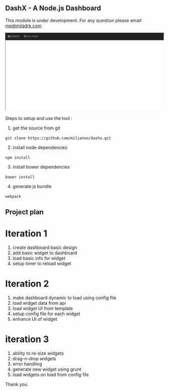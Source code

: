DashX - A Node.js Dashboard
---------------------------

This module is under development. For any question please email me@miladrk.com


![alt tag](./Animation.gif)


Steps to setup and use the tool :

1. get the source from git 

`git clone https://github.com/milianoo/dashx.git`

2. install node dependencies

`npm install`

3. install bower dependencies

`bower install` 

4. generate js bundle 

`webpack`

Project plan 
------------

Iteration 1
===========

1. create dashboard basic design 
2. add basic widget to dashboard
3. load basic info for widget
4. setup timer to reload widget


Iteration 2
===========

1. make dashboard dynamic to load using config file
2. load widget data from api 
3. load widget UI from template
4. setup config file for each widget
5. enhance UI of widget 


iteration 3
===========

1. ability to re-size widgets
2. drag-n-drop widgets
3. error handling 
4. generate new widget using grunt 
5. load widgets on load from config file


Thank you.
